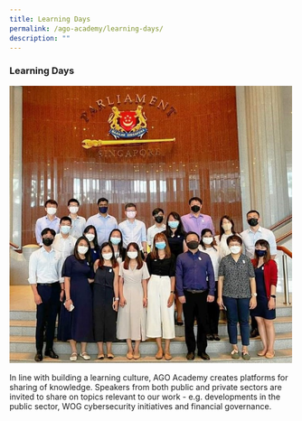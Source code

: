 ```yaml
---
title: Learning Days
permalink: /ago-academy/learning-days/
description: ""
---
```

### Learning Days


<img src="/images/website_learning(resized).jpg" style="width:500px;"/>


In line with building a learning culture, AGO Academy creates platforms for sharing of knowledge. Speakers from both public and private sectors are invited to share on topics relevant to our work - e.g. developments in the public sector, WOG cybersecurity initiatives and financial governance.